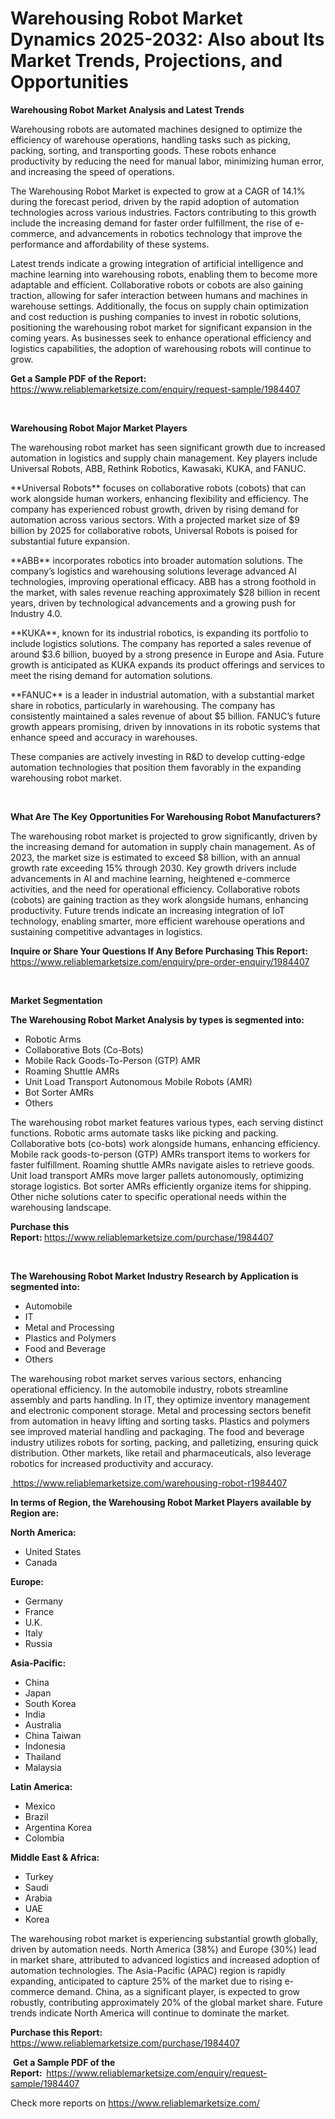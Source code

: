 <p><h1>Warehousing Robot Market Dynamics 2025-2032: Also about Its Market Trends, Projections, and Opportunities</h1></p><p><strong>Warehousing Robot Market Analysis and Latest Trends</strong></p>
<p><p>Warehousing robots are automated machines designed to optimize the efficiency of warehouse operations, handling tasks such as picking, packing, sorting, and transporting goods. These robots enhance productivity by reducing the need for manual labor, minimizing human error, and increasing the speed of operations. </p><p>The Warehousing Robot Market is expected to grow at a CAGR of 14.1% during the forecast period, driven by the rapid adoption of automation technologies across various industries. Factors contributing to this growth include the increasing demand for faster order fulfillment, the rise of e-commerce, and advancements in robotics technology that improve the performance and affordability of these systems. </p><p>Latest trends indicate a growing integration of artificial intelligence and machine learning into warehousing robots, enabling them to become more adaptable and efficient. Collaborative robots or cobots are also gaining traction, allowing for safer interaction between humans and machines in warehouse settings. Additionally, the focus on supply chain optimization and cost reduction is pushing companies to invest in robotic solutions, positioning the warehousing robot market for significant expansion in the coming years. As businesses seek to enhance operational efficiency and logistics capabilities, the adoption of warehousing robots will continue to grow.</p></p>
<p><strong>Get a Sample PDF of the Report:&nbsp;</strong> <a href="https://www.reliablemarketsize.com/enquiry/request-sample/1984407?utm_campaign=2773&utm_medium=2&utm_source=Github&utm_content=ia&utm_term=02032025&utm_id=warehousing-robot">https://www.reliablemarketsize.com/enquiry/request-sample/1984407</a></p>
<p>&nbsp;</p>
<p><strong>Warehousing Robot Major Market Players</strong></p>
<p><p>The warehousing robot market has seen significant growth due to increased automation in logistics and supply chain management. Key players include Universal Robots, ABB, Rethink Robotics, Kawasaki, KUKA, and FANUC.</p><p>**Universal Robots** focuses on collaborative robots (cobots) that can work alongside human workers, enhancing flexibility and efficiency. The company has experienced robust growth, driven by rising demand for automation across various sectors. With a projected market size of $9 billion by 2025 for collaborative robots, Universal Robots is poised for substantial future expansion.</p><p>**ABB** incorporates robotics into broader automation solutions. The company’s logistics and warehousing solutions leverage advanced AI technologies, improving operational efficacy. ABB has a strong foothold in the market, with sales revenue reaching approximately $28 billion in recent years, driven by technological advancements and a growing push for Industry 4.0.</p><p>**KUKA**, known for its industrial robotics, is expanding its portfolio to include logistics solutions. The company has reported a sales revenue of around $3.6 billion, buoyed by a strong presence in Europe and Asia. Future growth is anticipated as KUKA expands its product offerings and services to meet the rising demand for automation solutions.</p><p>**FANUC** is a leader in industrial automation, with a substantial market share in robotics, particularly in warehousing. The company has consistently maintained a sales revenue of about $5 billion. FANUC’s future growth appears promising, driven by innovations in its robotic systems that enhance speed and accuracy in warehouses.</p><p>These companies are actively investing in R&D to develop cutting-edge automation technologies that position them favorably in the expanding warehousing robot market.</p></p>
<p>&nbsp;</p>
<p><strong>What Are The Key Opportunities For Warehousing Robot Manufacturers?</strong></p>
<p><p>The warehousing robot market is projected to grow significantly, driven by the increasing demand for automation in supply chain management. As of 2023, the market size is estimated to exceed $8 billion, with an annual growth rate exceeding 15% through 2030. Key growth drivers include advancements in AI and machine learning, heightened e-commerce activities, and the need for operational efficiency. Collaborative robots (cobots) are gaining traction as they work alongside humans, enhancing productivity. Future trends indicate an increasing integration of IoT technology, enabling smarter, more efficient warehouse operations and sustaining competitive advantages in logistics.</p></p>
<p><strong>Inquire or Share Your Questions If Any Before Purchasing This Report:</strong> <a href="https://www.reliablemarketsize.com/enquiry/pre-order-enquiry/1984407?utm_campaign=2773&utm_medium=2&utm_source=Github&utm_content=ia&utm_term=02032025&utm_id=warehousing-robot">https://www.reliablemarketsize.com/enquiry/pre-order-enquiry/1984407</a></p>
<p>&nbsp;</p>
<p><strong>Market Segmentation</strong></p>
<p><strong>The Warehousing Robot Market Analysis by types is segmented into:</strong></p>
<p><ul><li>Robotic Arms</li><li>Collaborative Bots (Co-Bots)</li><li>Mobile Rack Goods-To-Person (GTP) AMR</li><li>Roaming Shuttle AMRs</li><li>Unit Load Transport Autonomous Mobile Robots (AMR)</li><li>Bot Sorter AMRs</li><li>Others</li></ul></p>
<p><p>The warehousing robot market features various types, each serving distinct functions. Robotic arms automate tasks like picking and packing. Collaborative bots (co-bots) work alongside humans, enhancing efficiency. Mobile rack goods-to-person (GTP) AMRs transport items to workers for faster fulfillment. Roaming shuttle AMRs navigate aisles to retrieve goods. Unit load transport AMRs move larger pallets autonomously, optimizing storage logistics. Bot sorter AMRs efficiently organize items for shipping. Other niche solutions cater to specific operational needs within the warehousing landscape.</p></p>
<p><strong>Purchase this Report:&nbsp;</strong><a href="https://www.reliablemarketsize.com/purchase/1984407?utm_campaign=2773&utm_medium=2&utm_source=Github&utm_content=ia&utm_term=02032025&utm_id=warehousing-robot">https://www.reliablemarketsize.com/purchase/1984407</a></p>
<p>&nbsp;</p>
<p><strong>The Warehousing Robot Market Industry Research by Application is segmented into:</strong></p>
<p><ul><li>Automobile</li><li>IT</li><li>Metal and Processing</li><li>Plastics and Polymers</li><li>Food and Beverage</li><li>Others</li></ul></p>
<p><p>The warehousing robot market serves various sectors, enhancing operational efficiency. In the automobile industry, robots streamline assembly and parts handling. In IT, they optimize inventory management and electronic component storage. Metal and processing sectors benefit from automation in heavy lifting and sorting tasks. Plastics and polymers see improved material handling and packaging. The food and beverage industry utilizes robots for sorting, packing, and palletizing, ensuring quick distribution. Other markets, like retail and pharmaceuticals, also leverage robotics for increased productivity and accuracy.</p></p>
<p><a href="https://www.reliablemarketsize.com/warehousing-robot-r1984407?utm_campaign=2773&utm_medium=2&utm_source=Github&utm_content=ia&utm_term=02032025&utm_id=warehousing-robot">&nbsp;https://www.reliablemarketsize.com/warehousing-robot-r1984407</a></p>
<p><strong>In terms of Region, the Warehousing Robot Market Players available by Region are:</strong></p>
<p>
    <p> <strong> North America: </strong>
        <ul>
            <li>United States</li>
            <li>Canada</li>
        </ul>
        </p> 
    <p> <strong> Europe: </strong>
        <ul>
            <li>Germany</li>
            <li>France</li>
            <li>U.K.</li>
            <li>Italy</li>
            <li>Russia</li>
        </ul>
        </p> 
    <p> <strong> Asia-Pacific: </strong>
        <ul>
            <li>China</li>
            <li>Japan</li>
            <li>South Korea</li>
            <li>India</li>
            <li>Australia</li>
            <li>China Taiwan</li>
            <li>Indonesia</li>
            <li>Thailand</li>
            <li>Malaysia</li>
        </ul>
        </p> 
    <p> <strong> Latin America: </strong>
        <ul>
            <li>Mexico</li>
            <li>Brazil</li>
            <li>Argentina Korea</li>
            <li>Colombia</li>
        </ul>
        </p> 
    <p> <strong> Middle East & Africa: </strong>
        <ul>
            <li>Turkey</li>
            <li>Saudi</li>
            <li>Arabia</li>
            <li>UAE</li>
            <li>Korea</li>
        </ul>
    </p>
    </p>
<p><p>The warehousing robot market is experiencing substantial growth globally, driven by automation needs. North America (38%) and Europe (30%) lead in market share, attributed to advanced logistics and increased adoption of automation technologies. The Asia-Pacific (APAC) region is rapidly expanding, anticipated to capture 25% of the market due to rising e-commerce demand. China, as a significant player, is expected to grow robustly, contributing approximately 20% of the global market share. Future trends indicate North America will continue to dominate the market.</p></p>
<p><strong>Purchase this Report: </strong><a href="https://www.reliablemarketsize.com/purchase/1984407?utm_campaign=2773&utm_medium=2&utm_source=Github&utm_content=ia&utm_term=02032025&utm_id=warehousing-robot">https://www.reliablemarketsize.com/purchase/1984407</a></p>
<p>&nbsp;<strong>Get a Sample PDF of the Report:&nbsp;&nbsp;</strong><a href="https://www.reliablemarketsize.com/enquiry/request-sample/1984407?utm_campaign=2773&utm_medium=2&utm_source=Github&utm_content=ia&utm_term=02032025&utm_id=warehousing-robot">https://www.reliablemarketsize.com/enquiry/request-sample/1984407</a></p>
<p><strong></strong></p>
<p>Check more reports on <a href="https://www.reliablemarketsize.com/?utm_campaign=2773&utm_medium=2&utm_source=Github&utm_content=ia&utm_term=02032025&utm_id=warehousing-robot">https://www.reliablemarketsize.com/</a></p>